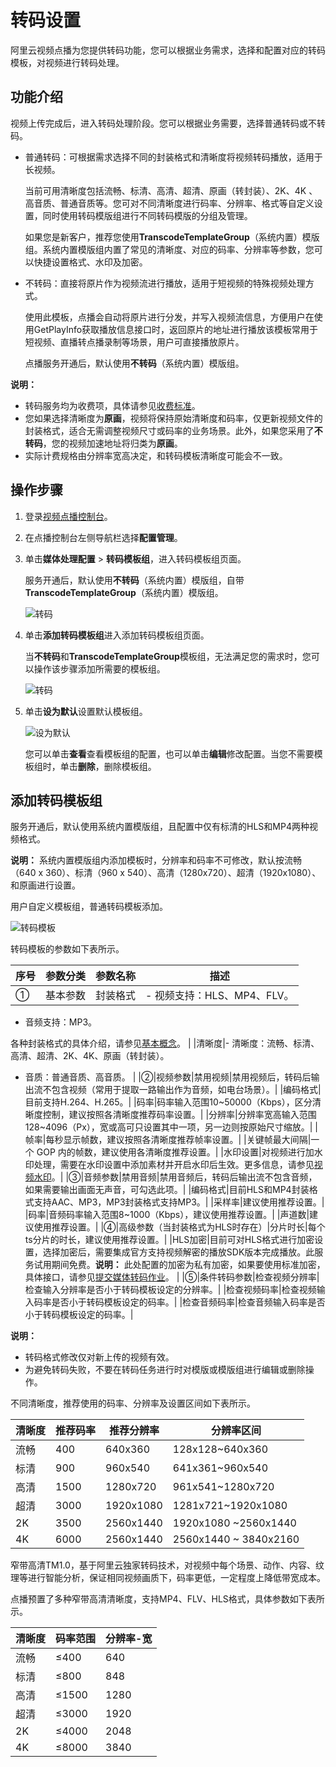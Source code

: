# 转码设置

阿里云视频点播为您提供转码功能，您可以根据业务需求，选择和配置对应的转码模板，对视频进行转码处理。

## 功能介绍

视频上传完成后，进入转码处理阶段。您可以根据业务需要，选择普通转码或不转码。

-   普通转码：可根据需求选择不同的封装格式和清晰度将视频转码播放，适用于长视频。

    当前可用清晰度包括流畅、标清、高清、超清、原画（转封装）、2K、4K 、高音质、普通音质等。您可对不同清晰度进行码率、分辨率、格式等自定义设置，同时使用转码模版组进行不同转码模版的分组及管理。

    如果您是新客户，推荐您使用**TranscodeTemplateGroup**（系统内置）模版组。系统内置模版组内置了常见的清晰度、对应的码率、分辨率等参数，您可以快捷设置格式、水印及加密。

-   不转码：直接将原片作为视频流进行播放，适用于短视频的特殊视频处理方式。

    使用此模板，点播会自动将原片进行分发，并写入视频流信息，方便用户在使用GetPlayInfo获取播放信息接口时，返回原片的地址进行播放该模板常用于短视频、直播转点播录制等场景，用户可直接播放原片。

    点播服务开通后，默认使用**不转码**（系统内置）模版组。


**说明：**

-   转码服务均为收费项，具体请参见[收费标准](https://www.aliyun.com/price/product?spm=5176.2020520107.0.0.719a83833KlNbP#/vod/detail)。
-   您如果选择清晰度为**原画**，视频将保持原始清晰度和码率，仅更新视频文件的封装格式，适合无需调整视频尺寸或码率的业务场景。此外，如果您采用了**不转码**，您的视频加速地址将归类为**原画**。
-   实际计费规格由分辨率宽高决定，和转码模板清晰度可能会不一致。

## 操作步骤

1.  登录[视频点播控制台](https://vod.console.aliyun.com/)。

2.  在点播控制台左侧导航栏选择**配置管理**。

3.  单击**媒体处理配置** \> **转码模板组**，进入转码模板组页面。

    服务开通后，默认使用**不转码**（系统内置）模版组，自带**TranscodeTemplateGroup**（系统内置）模版组。

    ![转码](https://static-aliyun-doc.oss-accelerate.aliyuncs.com/assets/img/zh-CN/0739006061/p172491.png)

4.  单击**添加转码模板组**进入添加转码模板组页面。

    当**不转码**和**TranscodeTemplateGroup**模板组，无法满足您的需求时，您可以操作该步骤添加所需要的模板组。

    ![转码](https://static-aliyun-doc.oss-accelerate.aliyuncs.com/assets/img/zh-CN/0739006061/p174476.png)

5.  单击**设为默认**设置默认模板组。

    ![设为默认](https://static-aliyun-doc.oss-accelerate.aliyuncs.com/assets/img/zh-CN/0739006061/p174513.png)

    您可以单击**查看**查看模板组的配置，也可以单击**编辑**修改配置。当您不需要模板组时，单击**删除**，删除模板组。


## 添加转码模板组

服务开通后，默认使用系统内置模版组，且配置中仅有标清的HLS和MP4两种视频格式。

**说明：** 系统内置模版组内添加模板时，分辨率和码率不可修改，默认按流畅（640 x 360）、标清（960 x 540）、高清（1280x720）、超清（1920x1080）、和原画进行设置。

用户自定义模板组，普通转码模板添加。

![转码模板](https://static-aliyun-doc.oss-accelerate.aliyuncs.com/assets/img/zh-CN/9063155061/p182466.png)

转码模板的参数如下表所示。

|序号|参数分类|参数名称|描述|
|--|----|----|--|
|①|基本参数|封装格式|-   视频支持：HLS、MP4、FLV。
-   音频支持：MP3。

各种封装格式的具体介绍，请参见[基本概念](/intl.zh-CN/产品简介/基本概念.md)。 |
|清晰度|-   清晰度：流畅、标清、高清、超清、2K、4K、原画（转封装）。
-   音质：普通音质、高音质。 |
|②|视频参数|禁用视频|禁用视频后，转码后输出流不包含视频（常用于提取一路输出作为音频，如电台场景）。|
|编码格式|目前支持H.264、H.265。|
|码率|码率输入范围10~50000（Kbps），区分清晰度控制，建议按照各清晰度推荐码率设置。|
|分辨率|分辨率宽高输入范围128~4096（Px），宽或高可只设置其中一项，另一边则按原始尺寸缩放。|
|帧率|每秒显示帧数，建议按照各清晰度推荐帧率设置。|
|关键帧最大间隔|一个 GOP 内的帧数，建议使用各清晰度推荐设置。|
|水印设置|对视频进行加水印处理，需要在水印设置中添加素材并开启水印后生效。更多信息，请参见[视频水印](/intl.zh-CN/控制台指南/配置管理/水印管理.md)。|
|③|音频参数|禁用音频|禁用音频后，转码后输出流不包含音频，如果需要输出画面无声音，可勾选此项。|
|编码格式|目前HLS和MP4封装格式支持AAC、MP3，MP3封装格式支持MP3。|
|采样率|建议使用推荐设置。|
|码率|音频码率输入范围8~1000（Kbps），建议使用推荐设置。|
|声道数|建议使用推荐设置。|
|④|高级参数（当封装格式为HLS时存在）|分片时长|每个ts分片的时长，建议使用推荐设置。|
|HLS加密|目前可对HLS格式进行加密设置，选择加密后，需要集成官方支持视频解密的播放SDK版本完成播放。此服务试用期间免费。**说明：** 此处配置的加密为私有加密，如果要使用标准加密，具体接口，请参见[提交媒体转码作业](/intl.zh-CN/服务端API/媒体处理/发起处理/提交媒体转码作业.md)。 |
|⑤|条件转码参数|检查视频分辨率|检查输入分辨率是否小于转码模板设定的分辨率。|
|检查视频码率|检查视频输入码率是否小于转码模板设定的码率。|
|检查音频码率|检查音频输入码率是否小于转码模板设定的码率。|

**说明：**

-   转码格式修改仅对新上传的视频有效。
-   为避免转码失败，不要在转码任务进行时对模版或模版组进行编辑或删除操作。

不同清晰度，推荐使用的码率、分辨率及设置区间如下表所示。

|清晰度|推荐码率|推荐分辨率|分辨率区间|
|---|----|-----|-----|
|流畅|400|640x360|128x128~640x360|
|标清|900|960x540|641x361~960x540|
|高清|1500|1280x720|961x541~1280x720|
|超清|3000|1920x1080|1281x721~1920x1080|
|2K|3500|2560x1440|1920x1080 ~2560x1440|
|4K|6000|2560x1440|2560x1440 ~ 3840x2160|

窄带高清TM1.0，基于阿里云独家转码技术，对视频中每个场景、动作、内容、纹理等进行智能分析，保证相同视频画质下，码率更低，一定程度上降低带宽成本。

点播预置了多种窄带高清清晰度，支持MP4、FLV、HLS格式，具体参数如下表所示。

|清晰度|码率范围|分辨率-宽|
|---|----|-----|
|流畅|≤400|640|
|标清|≤800|848|
|高清|≤1500|1280|
|超清|≤3000|1920|
|2K|≤4000|2048|
|4K|≤8000|3840|

